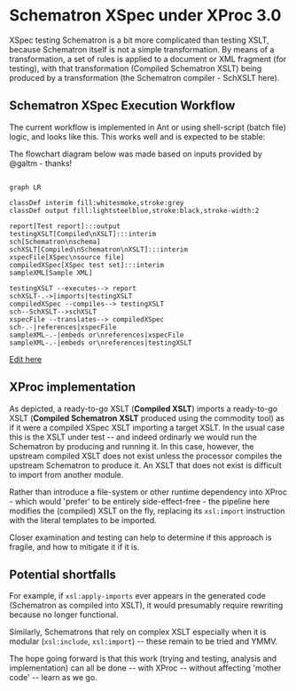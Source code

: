 # Schematron XSpec under XProc 3.0

XSpec testing Schematron is a bit more complicated than testing XSLT, because Schematron itself is not a simple transformation. By means of a transformation, a set of rules is applied to a document or XML fragment (for testing), with that transformation (Compiled Schematron XSLT) being produced by a transformation (the Schematron compiler - SchXSLT here).

## Schematron XSpec Execution Workflow

The current workflow is implemented in Ant or using shell-script (batch file) logic, and looks like this. This works well and is expected to be stable:

The flowchart diagram below was made based on inputs provided by @galtm - thanks!

```mermaid

graph LR

classDef interim fill:whitesmoke,stroke:grey
classDef output fill:lightsteelblue,stroke:black,stroke-width:2

report[Test report]:::output
testingXSLT[Compiled\nXSLT]:::interim
sch[Schematron\nschema]
schXSLT[Compiled\nSchematron\nXSLT]:::interim
xspecFile[XSpec\nsource file]
compiledXSpec[XSpec test set]:::interim
sampleXML[Sample XML]

testingXSLT --executes--> report
schXSLT-.->|imports|testingXSLT
compiledXSpec --compiles--> testingXSLT
sch--SchXSLT-->schXSLT
xspecFile --translates--> compiledXSpec
sch-.-|references|xspecFile
sampleXML-.-|embeds or\nreferences|xspecFile
sampleXML-.-|embeds or\nreferences|testingXSLT
```

[Edit here](https://mermaid.live/edit#pako:eNqdkz1z4jAQhv-KRzViEn8ctgqay6UiTZyCOUQh7AVrIkseSZ7AAf_9VraHgVx3bry7evfRu7Z0JpWpgTBysKJrotU711xXSjj3AvtIag9WttFeKsW-GunBteYTZs5bfLGDhdOd2vS-6_0oVvLQeOcB1E71t4adEtXnlNAvWfuGxWFDC52xfvMBzkdjvGWMjTyOHpyX-rAuVx-bn6btpIKacx3yIJtMcu2qZlNWDbQCN9B8KGCyHYLv3Q_Cf1BH10H1itLNusQosExvKwjDAQKrCTSsjpoo2Iwc-EdPou0UrN9Wm3KIIgy3YeS7oSJK4QhVjyVKl9MHuJmmc7q8yDbU3OWu65sJhEz5AHkQIonScsLR5QS-mxKbvRXaKTF5eECPgDm9WNiDBV2Bu9xa70YMEmh3ULvIWB7-6v_KH9xH-HBNZqQF2wpZ42E9hyonHn8hcMIwrGEveuU54fqK0r6rcZRftfTGErYXysGMiN6b8qQrwrzFMzmJXqTAs9_eVJ3QhJ3JkbBFMi_SRVoUaZoUeZ5lM3IiLMvmcbJI4iJLs_jpOU2uM_LHGAQ8zReLOHnO0zxGfZH_yAfa72Fx3BIGR2_jlRtu3vUvoy1B1Q)

## XProc implementation

As depicted, a ready-to-go XSLT (**Compiled XSLT**) imports a ready-to-go XSLT (**Compiled Schematron XSLT** produced using the commodity tool) as if it were a compiled XSpec XSLT importing a target XSLT. In the usual case this is the XSLT under test -- and indeed ordinarly we would run the Schematron by producing and running it. In this case, however, the upstream compiled XSLT does not exist unless the processor compiles the upstream Schematron to produce it. An XSLT that does not exist is difficult to import from another module.

Rather than introduce a file-system or other runtime dependency into XProc - which would 'prefer' to be entirely side-effect-free - the pipeline here modifies the (compiled) XSLT on the fly, replacing its `xsl:import` instruction with the literal templates to be imported. 

Closer examination and testing can help to determine if this approach is fragile, and how to mitigate it if it is.

## Potential shortfalls

For example, if `xsl:apply-imports` ever appears in the generated code (Schematron as compiled into XSLT), it would presumably require rewriting because no longer functional.

Similarly, Schematrons that rely on complex XSLT especially when it is modular (`xsl:include`, `xsl:import`) -- these remain to be tried and YMMV.

The hope going forward is that this work (trying and testing, analysis and implementation) can all be done -- with XProc -- without affecting 'mother code' -- learn as we go.
